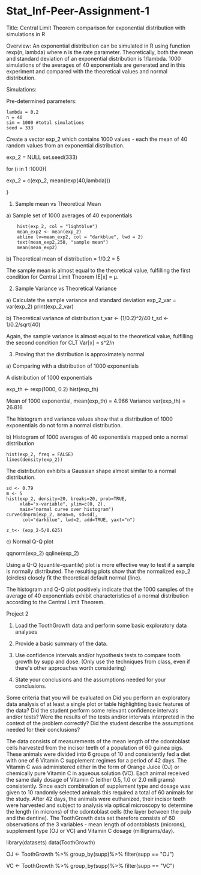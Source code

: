 # Stat_Inf-Peer-Assignment-1

Title:  Central Limit Theorem comparison for exponential distribution with simulations in R

Overview: An exponential distribution can be simulated in R using function rexp(n, lambda) where n is the rate parameter. Theoretically, both the mean and standard deviation of an exponential distribution is 1/lambda.  1000 simulations of the averages of 40 exponentials are generated and in this experiment and compared with the theoretical values and normal distribution.

Simulations:

Pre-determined parameters: 

	lambda = 0.2
	n = 40
	sim = 1000 #total simulations
	seed = 333
			 
		
Create a vector exp_2 which contains 1000 values - each the mean of 40 random values from an exponential distribution.

exp_2 = NULL
set.seed(333)

for (i in 1 :1000){

exp_2 = c(exp_2, mean(rexp(40,lambda)))

}


1) Sample mean vs Theoretical Mean


a) Sample set of 1000 averages of 40 exponentials
		
		hist(exp_2, col = "lightblue")
		mean_exp2 <- mean(exp_2)
		abline (v=mean_exp2, col = "darkblue", lwd = 2)
		text(mean_exp2,250, "sample mean")
		mean(mean_exp2)
		
b) Theoretical mean of distribution = 1/0.2 = 5

The sample mean is almost equal to the theoretical value, fulfilling the first condition for Central Limit Theorem (E[x] = µ.


2) Sample Variance vs Theoretical Variance

a) Calculate the sample variance and standard deviation
	exp_2_var = var(exp_2)
	print(exp_2_var)
	

b) Theoretical variance of distribution
   t_var <- (1/0.2)^2/40
   t_sd <- 1/0.2/sqrt(40)
   
Again, the sample variance is almost equal to the theoretical value, fulfilling the second condition for CLT Var[x] = s^2/n

3) Proving that the distribution is approximately normal

a) Comparing with a distribution of 1000 exponentials

A distribution of 1000 exponentials

exp_th <- rexp(1000, 0.2)
hist(exp_th)

Mean of 1000 exponential, mean(exp_th) = 4.966
Variance		  var(exp_th) = 26.816


The histogram and variance values show that a distribution of 1000 exponentials do not form a normal distribution.

b) Histogram of 1000 averages of 40 exponentials mapped onto a normal distribution

	hist(exp_2, freq = FALSE)
	lines(density(exp_2))

The distribution exhibits a Gaussian shape almost similar to a normal distribution.


    sd <- 0.79
    m <- 5
    hist(exp_2, density=20, breaks=20, prob=TRUE, 
         xlab="x-variable", ylim=c(0, 2), 
         main="normal curve over histogram")
    curve(dnorm(exp_2, mean=m, sd=sd), 
          col="darkblue", lwd=2, add=TRUE, yaxt="n")

	z_t<- (exp_2-5/0.625)

c) 	Normal Q-Q plot

qqnorm(exp_2)
qqline(exp_2)

Using a Q-Q (quantile-quantile) plot is more effective way to test if a sample is normally distributed. The resulting plots show that the normalized exp_2 (circles) closely fit the theoretical default normal (line).

The histogram and Q-Q plot positively indicate that the 1000 samples of the average of 40 exponentials exhibit characteristics of a normal distribution according to the Central Limit Theorem.















Project 2

1) Load the ToothGrowth data and perform some basic exploratory data analyses 

2) Provide a basic summary of the data.

3) Use confidence intervals and/or hypothesis tests to compare tooth growth by supp and dose. (Only use the techniques from class, even if there's other approaches worth considering)

4) State your conclusions and the assumptions needed for your conclusions. 

Some criteria that you will be evaluated on
Did you  perform an exploratory data analysis of at least a single plot or table highlighting basic features of the data?
Did the student perform some relevant confidence intervals and/or tests?
Were the results of the tests and/or intervals interpreted in the context of the problem correctly? 
Did the student describe the assumptions needed for their conclusions?


The data consists of measurements of the mean length of the odontoblast cells harvested from the incisor teeth of a population of 60 guinea pigs. These animals were divided into 6 groups of 10 and consistently fed a diet with one of 6 Vitamin C supplement regimes for a period of 42 days. The Vitamin C was administered either in the form of Orange Juice (OJ) or chemically pure Vitamin C in aqueous solution (VC). Each animal received the same daily dosage of Vitamin C (either 0.5, 1.0 or 2.0 milligrams) consistently. Since each combination of supplement type and dosage was given to 10 randomly selected animals this required a total of 60 animals for the study. After 42 days, the animals were euthanized, their incisor teeth were harvested and subject to analysis via optical microscopy to determine the length (in microns) of the odontoblast cells (the layer between the pulp and the dentine). The ToothGrowth data set therefore consists of 60 observations of the 3 variables - mean length of odontoblasts (microns), supplement type (OJ or VC) and Vitamin C dosage (milligrams/day).



library(datasets)
data(ToothGrowth)


OJ <- ToothGrowth %>%
	group_by(supp)%>%
	filter(supp == "OJ")


VC <- ToothGrowth %>%
	group_by(supp)%>%
	filter(supp == "VC")



